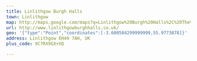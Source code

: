 ```yaml
---
title: Linlithgow Burgh Halls
town: Linlithgow
map: http://maps.google.com/maps?q=Linlithgow%20Burgh%20Halls%2C%20The%20Cross%2C%20Linlithgow%2C%20West%20Lothian%2C%20GB%2C%20EH49%207AH
url: http://www.linlithgowburghhalls.co.uk/
geo: '{"type":"Point","coordinates":[-3.600504299999999,55.9773878]}'
address: Linlithgow EH49 7AH, UK
plus_code: 9C7RX9GX+XQ

---
```


